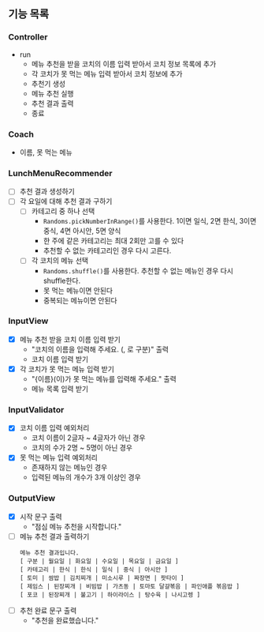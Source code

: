 ## 기능 목록

### Controller
- run
  - 메뉴 추천을 받을 코치의 이름 입력 받아서 코치 정보 목록에 추가
  - 각 코치가 못 먹는 메뉴 입력 받아서 코치 정보에 추가
  - 추천기 생성
  - 메뉴 추천 실행
  - 추천 결과 출력
  - 종료

### Coach
- 이름, 못 먹는 메뉴

### LunchMenuRecommender
- [ ] 추천 결과 생성하기
- [ ] 각 요일에 대해 추천 결과 구하기
  - [ ] 카테고리 중 하나 선택
    - `Randoms.pickNumberInRange()`를 사용한다. 1이면 일식, 2면 한식, 3이면 중식, 4면 아시안, 5면 양식
    - 한 주에 같은 카테고리는 최대 2회만 고를 수 있다
    - 추천할 수 없는 카테고리인 경우 다시 고른다.
  - [ ] 각 코치의 메뉴 선택
    - `Randoms.shuffle()`를 사용한다. 추천할 수 없는 메뉴인 경우 다시 shuffle한다.
    - 못 먹는 메뉴이면 안된다
    - 중복되는 메뉴이면 안된다

### InputView
- [x] 메뉴 추천 받을 코치 이름 입력 받기
  - "코치의 이름을 입력해 주세요. (, 로 구분)" 출력
  - 코치 이름 입력 받기
- [x] 각 코치가 못 먹는 메뉴 입력 받기
  - "{이름}(이)가 못 먹는 메뉴를 입력해 주세요." 출력
  - 메뉴 목록 입력 받기

### InputValidator
- [x] 코치 이름 입력 예외처리
  - 코치 이름이 2글자 ~ 4글자가 아닌 경우
  - 코치의 수가 2명 ~ 5명이 아닌 경우
- [x] 못 먹는 메뉴 입력 예외처리
  - 존재하지 않는 메뉴인 경우
  - 입력된 메뉴의 개수가 3개 이상인 경우

### OutputView
- [x] 시작 문구 출력
  - "점심 메뉴 추천을 시작합니다." 
- [ ] 메뉴 추천 결과 출력하기
  ```text
  메뉴 추천 결과입니다.
  [ 구분 | 월요일 | 화요일 | 수요일 | 목요일 | 금요일 ]
  [ 카테고리 | 한식 | 한식 | 일식 | 중식 | 아시안 ]
  [ 토미 | 쌈밥 | 김치찌개 | 미소시루 | 짜장면 | 팟타이 ]
  [ 제임스 | 된장찌개 | 비빔밥 | 가츠동 | 토마토 달걀볶음 | 파인애플 볶음밥 ]
  [ 포코 | 된장찌개 | 불고기 | 하이라이스 | 탕수육 | 나시고렝 ]
  ```
- [ ] 추천 완료 문구 출력
  - "추천을 완료했습니다."
